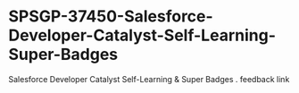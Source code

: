 # SPSGP-37450-Salesforce-Developer-Catalyst-Self-Learning-Super-Badges
Salesforce Developer Catalyst Self-Learning &amp; Super Badges
 . feedback link
